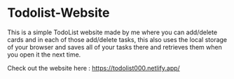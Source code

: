 # Todolist-Website

This is a simple TodoList website made by me where you can add/delete cards and in each of those add/delete tasks, this also uses the local storage of your browser and saves all of your tasks there and retrieves them when you open it the next time.

Check out the website here : https://todolist000.netlify.app/
